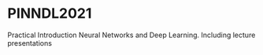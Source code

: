 # PINNDL2021
Practical Introduction Neural Networks and Deep Learning. Including lecture presentations
